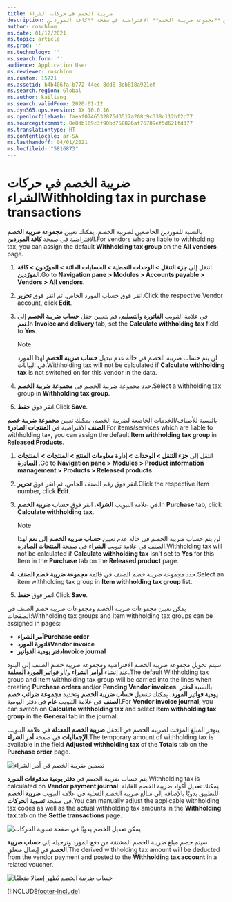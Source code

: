 ```yaml
---
title: ضريبة الخصم في حركات الشراء
description: بالنسبة للموردين الخاضعين لضريبة الخصم، يمكنك تعيين **مجموعة ضريبة الخصم** الافتراضية في صفحة **كافة الموردين**.
author: roschlom
ms.date: 01/12/2021
ms.topic: article
ms.prod: ''
ms.technology: ''
ms.search.form: ''
audience: Application User
ms.reviewer: roschlom
ms.custom: 15721
ms.assetid: b4b406fa-b772-44ec-8dd8-8eb818a921ef
ms.search.region: Global
ms.author: kailiang
ms.search.validFrom: 2020-01-12
ms.dyn365.ops.version: AX 10.0.16
ms.openlocfilehash: faeaf0746532875d3517a208c9c338c112bf2c77
ms.sourcegitcommit: 0e8db169c3f90bd750826af76709ef5d621fd377
ms.translationtype: HT
ms.contentlocale: ar-SA
ms.lasthandoff: 04/01/2021
ms.locfileid: "5816873"
---
```

# <a name="withholding-tax-in-purchase-transactions"></a><span data-ttu-id="2adde-103">ضريبة الخصم في حركات الشراء</span><span class="sxs-lookup"><span data-stu-id="2adde-103">Withholding tax in purchase transactions</span></span>

<span data-ttu-id="2adde-104">بالنسبة للموردين الخاضعين لضريبة الخصم، يمكنك تعيين **مجموعة ضريبة الخصم** الافتراضية في صفحة **كافة الموردين**.</span><span class="sxs-lookup"><span data-stu-id="2adde-104">For vendors who are liable to withholding tax, you can assign the default **Withholding tax group** on the **All vendors** page.</span></span>

1. <span data-ttu-id="2adde-105">انتقل إلى **جزء التنقل > الوحدات النمطية > الحسابات الدائنة > المورّدون > كافة المورّدين**.</span><span class="sxs-lookup"><span data-stu-id="2adde-105">Go to **Navigation pane > Modules > Accounts payable > Vendors > All vendors**.</span></span>

2. <span data-ttu-id="2adde-106">انقر فوق حساب المورد الخاص، ثم انقر فوق **تحرير**.</span><span class="sxs-lookup"><span data-stu-id="2adde-106">Click the respective Vendor account, click **Edit**.</span></span>

3. <span data-ttu-id="2adde-107">في علامة التبويب **الفاتورة والتسليم**، قم بتعيين حقل **حساب ضريبة الخصم** إلى **نعم**.</span><span class="sxs-lookup"><span data-stu-id="2adde-107">In **Invoice and delivery** tab, set the **Calculate withholding tax** field to **Yes**.</span></span>

   > [!NOTE] 
   > <span data-ttu-id="2adde-108">لن يتم حساب ضريبة الخصم في حالة عدم تبديل **حساب ضريبة الخصم** لهذا المورد في البيانات.</span><span class="sxs-lookup"><span data-stu-id="2adde-108">Withholding tax will not be calculated if **Calculate withholding tax** is not switched on for this vendor in the data.</span></span>

4. <span data-ttu-id="2adde-109">حدد مجموعة ضريبة الخصم في **مجموعة ضريبة الخصم**.</span><span class="sxs-lookup"><span data-stu-id="2adde-109">Select a withholding tax group in **Withholding tax group**.</span></span>

5. <span data-ttu-id="2adde-110">انقر فوق **حفظ**.</span><span class="sxs-lookup"><span data-stu-id="2adde-110">Click **Save**.</span></span>

<span data-ttu-id="2adde-111">بالنسبة للأصناف/الخدمات الخاضعة لضريبة الخصم، يمكنك تعيين **مجموعة ضريبة خصم الصنف** الافتراضية في **المنتجات الصادرة**.</span><span class="sxs-lookup"><span data-stu-id="2adde-111">For items/services which are liable to withholding tax, you can assign the default **Item withholding tax group** in **Released Products**.</span></span>

1. <span data-ttu-id="2adde-112">‏‫انتقل إلى ‬**جزء التنقل > الوحدات > إدارة معلومات المنتج > المنتجات > المنتجات الصادرة‬** .</span><span class="sxs-lookup"><span data-stu-id="2adde-112">Go to **Navigation pane > Modules > Product information management > Products > Released products**.</span></span>

2. <span data-ttu-id="2adde-113">انقر فوق رقم الصنف الخاص، ثم انقر فوق **تحرير**.</span><span class="sxs-lookup"><span data-stu-id="2adde-113">Click the respective Item number, click **Edit**.</span></span>

3. <span data-ttu-id="2adde-114">في علامة التبويب **الشراء**، انقر فوق **حساب ضريبة الخصم**.</span><span class="sxs-lookup"><span data-stu-id="2adde-114">In **Purchase** tab, click **Calculate withholding tax**.</span></span>

   > [!NOTE] 
   > <span data-ttu-id="2adde-115">لن يتم حساب ضريبة الخصم في حالة عدم تعيين **حساب ضريبة الخصم** إلى **نعم** لهذا الصنف في علامة تبويب **الشراء** في صفحة **المنتجات الصادرة**.</span><span class="sxs-lookup"><span data-stu-id="2adde-115">Withholding tax will not be calculated if **Calculate withholding tax** isn't set to **Yes** for this Item in the **Purchase** tab on the **Released product** page.</span></span>

4. <span data-ttu-id="2adde-116">حدد مجموعة ضريبة خصم الصنف في قائمة **مجموعة ضريبة خصم الصنف**.</span><span class="sxs-lookup"><span data-stu-id="2adde-116">Select an item withholding tax group in **Item withholding tax group** list.</span></span>

5. <span data-ttu-id="2adde-117">انقر فوق **حفظ**.</span><span class="sxs-lookup"><span data-stu-id="2adde-117">Click **Save**.</span></span>

<span data-ttu-id="2adde-118">يمكن تعيين مجموعات ضريبة الخصم ومجموعات ضريبة خصم الصنف في الصفحات:</span><span class="sxs-lookup"><span data-stu-id="2adde-118">Withholding tax groups and Item withholding tax groups can be assigned in pages:</span></span> 

- <span data-ttu-id="2adde-119">**أمر الشراء**</span><span class="sxs-lookup"><span data-stu-id="2adde-119">**Purchase order**</span></span>
- <span data-ttu-id="2adde-120">**فاتورة المورد**</span><span class="sxs-lookup"><span data-stu-id="2adde-120">**Vendor invoice**</span></span>
- <span data-ttu-id="2adde-121">**دفتر يومية الفواتير**</span><span class="sxs-lookup"><span data-stu-id="2adde-121">**Invoice journal**</span></span>

<span data-ttu-id="2adde-122">سيتم تحويل مجموعة ضريبة الخصم الافتراضية ومجموعة ضريبة خصم الصنف إلى البنود عند إنشاء **أوامر الشراء** و/أو **فواتير المورد المعلقة**.</span><span class="sxs-lookup"><span data-stu-id="2adde-122">The default Withholding tax group and Item withholding tax group will be carried into the lines when creating **Purchase orders** and/or **Pending Vendor invoices**.</span></span> <span data-ttu-id="2adde-123">بالنسبة **لدفتر يومية فواتير المورد**، يمكنك تشغيل **حساب ضريبة الخصم** وتحديد **مجموعة ضرائب خصم الصنف** في علامة التبويب **عام** في دفتر اليومية.</span><span class="sxs-lookup"><span data-stu-id="2adde-123">For **Vendor invoice journal**, you can switch on **Calculate withholding tax** and select **Item withholding tax group** in the **General** tab in the journal.</span></span>

<span data-ttu-id="2adde-124">يتوفر المبلغ المؤقت لضريبة الخصم في الحقل **ضريبة الخصم المعدلة** في علامة التبويب **الإجماليات** في صفحة **أمر الشراء**.</span><span class="sxs-lookup"><span data-stu-id="2adde-124">The temporary amount of withholding tax is available in the field **Adjusted withholding tax** of the **Totals** tab on the **Purchase order** page.</span></span>

![تضمين ضريبة الخصم في أمر الشراء](media/withholding-tax-adjusted.png)

<span data-ttu-id="2adde-126">يتم حساب ضريبة الخصم في **دفتر يومية مدفوعات المورد**.</span><span class="sxs-lookup"><span data-stu-id="2adde-126">Withholding tax is calculated on **Vendor payment journal**.</span></span> <span data-ttu-id="2adde-127">يمكنك تعديل أكواد ضريبة الخصم القابلة للتطبيق يدويًا بالإضافة إلى مبالغ ضريبة الخصم الفعلية في علامة التبويب **ضريبة الخصم** في صفحة **تسوية الحركات**.</span><span class="sxs-lookup"><span data-stu-id="2adde-127">You can manually adjust the applicable withholding tax codes as well as the actual withholding tax amounts in the **Withholding tax** tab on the **Settle transactions** page.</span></span>

![يمكن تعديل الخصم يدويًا في صفحة تسوية الحركات](media/withholding-tax-vendor-payment-tab.png)

<span data-ttu-id="2adde-129">سيتم خصم مبلغ ضريبة الخصم المشتقة من دفع المورد وترحيله إلى **حساب ضريبة الخصم** في إيصال متعلق.</span><span class="sxs-lookup"><span data-stu-id="2adde-129">The derived withholding tax amount will be deducted from the vendor payment and posted to the **Withholding tax account** in a related voucher.</span></span>

![حساب ضريبة الخصم يُظهر إيصالا متعلقًا](media/withholding-tax-adjusted.png)


[!INCLUDE[footer-include](../../includes/footer-banner.md)]